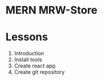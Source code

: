 # MERN MRW-Store

# Lessons

1. Introduction
2. Install tools
3. Create react app
4. Create git repository
